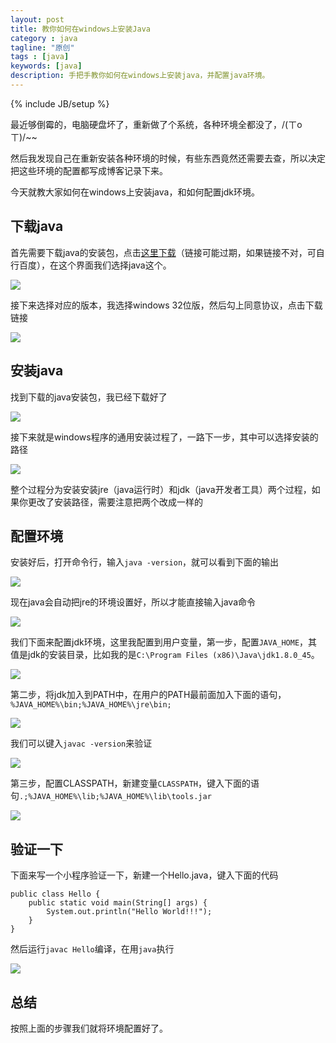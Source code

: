```yaml
---
layout: post
title: 教你如何在windows上安装Java
category : java
tagline: "原创"
tags : [java]
keywords: [java]
description: 手把手教你如何在windows上安装java，并配置java环境。
---
```

{% include JB/setup %}

最近够倒霉的，电脑硬盘坏了，重新做了个系统，各种环境全都没了，/(ㄒoㄒ)/~~

然后我发现自己在重新安装各种环境的时候，有些东西竟然还需要去查，所以决定把这些环境的配置都写成博客记录下来。

今天就教大家如何在windows上安装java，和如何配置jdk环境。

## 下载java
首先需要下载java的安装包，点击[这里下载](http://www.oracle.com/technetwork/cn/java/javase/downloads/index.html)（链接可能过期，如果链接不对，可自行百度），在这个界面我们选择java这个。

![]({{BLOG_IMG}}405.png)

接下来选择对应的版本，我选择windows 32位版，然后勾上同意协议，点击下载链接

![]({{BLOG_IMG}}406.png)

## 安装java
找到下载的java安装包，我已经下载好了

![]({{BLOG_IMG}}407.png)

接下来就是windows程序的通用安装过程了，一路下一步，其中可以选择安装的路径

![]({{BLOG_IMG}}408.png)

整个过程分为安装安装jre（java运行时）和jdk（java开发者工具）两个过程，如果你更改了安装路径，需要注意把两个改成一样的

## 配置环境
安装好后，打开命令行，输入`java -version`，就可以看到下面的输出

![]({{BLOG_IMG}}409.png)

现在java会自动把jre的环境设置好，所以才能直接输入java命令

![]({{BLOG_IMG}}410.png)

我们下面来配置jdk环境，这里我配置到用户变量，第一步，配置`JAVA_HOME`，其值是jdk的安装目录，比如我的是`C:\Program Files (x86)\Java\jdk1.8.0_45`。

![]({{BLOG_IMG}}411.png)

第二步，将jdk加入到PATH中，在用户的PATH最前面加入下面的语句，`%JAVA_HOME%\bin;%JAVA_HOME%\jre\bin;`

![]({{BLOG_IMG}}412.png)

我们可以键入`javac -version`来验证

![]({{BLOG_IMG}}412.png)

第三步，配置CLASSPATH，新建变量`CLASSPATH`，键入下面的语句`.;%JAVA_HOME%\lib;%JAVA_HOME%\lib\tools.jar`

![]({{BLOG_IMG}}413.png)

## 验证一下
下面来写一个小程序验证一下，新建一个Hello.java，键入下面的代码

    public class Hello {
        public static void main(String[] args) {
            System.out.println("Hello World!!!");
        }
    }

然后运行`javac Hello`编译，在用`java`执行

![]({{BLOG_IMG}}414.png)

## 总结
按照上面的步骤我们就将环境配置好了。

